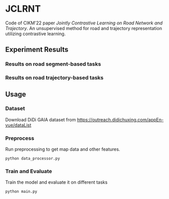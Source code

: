# JCLRNT
Code of CIKM'22 paper *Jointly Contrastive Learning on Road Network and Trajectory*.
An unsupervised method for road and trajectory representation utilizing contrastive learning.

## Experiment Results
### Results on road segment-based tasks

### Results on road trajectory-based tasks

## Usage
### Dataset
Download DiDi GAIA dataset from https://outreach.didichuxing.com/appEn-vue/dataList

### Preprocess
Run preprocessing to get map data and other features.
```
python data_processor.py
```
### Train and Evaluate
Train the model and evaluate it on different tasks
```
python main.py
```
